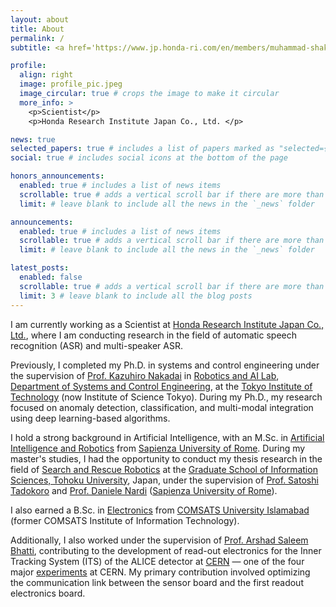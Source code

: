 ```yaml
---
layout: about
title: About
permalink: /
subtitle: <a href='https://www.jp.honda-ri.com/en/members/muhammad-shakeel/'>Honda Research Institute Japan Co., Ltd.</a>

profile:
  align: right
  image: profile_pic.jpeg
  image_circular: true # crops the image to make it circular
  more_info: >
    <p>Scientist</p>
    <p>Honda Research Institute Japan Co., Ltd. </p>

news: true
selected_papers: true # includes a list of papers marked as "selected={true}"
social: true # includes social icons at the bottom of the page

honors_announcements:
  enabled: true # includes a list of news items
  scrollable: true # adds a vertical scroll bar if there are more than 3 news items
  limit: # leave blank to include all the news in the `_news` folder

announcements:
  enabled: true # includes a list of news items
  scrollable: true # adds a vertical scroll bar if there are more than 3 news items
  limit: # leave blank to include all the news in the `_news` folder

latest_posts:
  enabled: false
  scrollable: true # adds a vertical scroll bar if there are more than 3 new posts items
  limit: 3 # leave blank to include all the blog posts
---
```


I am currently working as a Scientist at [Honda Research Institute Japan Co., Ltd.](https://www.jp.honda-ri.com/en/members/muhammad-shakeel/), where I am conducting research in the field of automatic speech recognition (ASR) and multi-speaker ASR.

Previously, I completed my Ph.D. in systems and control engineering under the supervision of [Prof. Kazuhiro Nakadai](https://researchmap.jp/nakadai) in [Robotics and AI Lab](https://www.ra.sc.e.titech.ac.jp/en/), [Department of Systems and Control Engineering](https://educ.titech.ac.jp/sc/eng/faculty/research_lab/), at the [Tokyo Institute of Technology](https://www.isct.ac.jp/en) (now Institute of Science Tokyo). During my Ph.D., my research focused on anomaly detection, classification, and multi-modal integration using deep learning-based algorithms.

I hold a strong background in Artificial Intelligence, with an M.Sc. in [Artificial Intelligence and Robotics](https://corsidilaurea.uniroma1.it/en/corso/2024/30431/home) from [Sapienza University of Rome](https://www.uniroma1.it/en). During my master's studies, I had the opportunity to conduct my thesis research in the field of [Search and Rescue Robotics](https://www.rm.is.tohoku.ac.jp/englishtop/) at the [Graduate School of Information Sciences, Tohoku University](https://www.is.tohoku.ac.jp/en/), Japan, under the supervision of [Prof. Satoshi Tadokoro](https://scholar.google.co.jp/citations?user=909K-EUAAAAJ&hl=en) and [Prof. Daniele Nardi](https://scholar.google.com/citations?user=xZwripcAAAAJ&hl=en) ([Sapienza University of Rome](https://www.uniroma1.it/en)).

I also earned a B.Sc. in [Electronics](https://ww2.comsats.edu.pk/phy/BSEC.aspx) from [COMSATS University Islamabad](https://islamabad.comsats.edu.pk) (former COMSATS Institute of Information Technology).

Additionally, I also worked under the supervision of [Prof. Arshad Saleem Bhatti](https://www.researchgate.net/profile/Arshad-Bhatti-2), contributing to the development of read-out electronics for the Inner Tracking System (ITS) of the ALICE detector at [CERN](https://greybook.cern.ch/institute/detail?id=076486) — one of the four major [experiments](https://greybook.cern.ch/experiment/detail?id=ALICE) at CERN. My primary contribution involved optimizing the communication link between the sensor board and the first readout electronics board.
